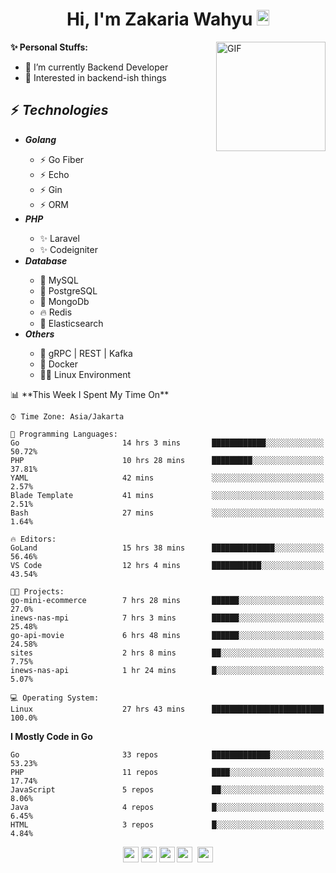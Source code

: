 <h1 align="center">Hi, I'm Zakaria Wahyu <img src="https://github.com/TheDudeThatCode/TheDudeThatCode/blob/master/Assets/Hi.gif" width="20px" height="25px"></h1>

<img align="right" alt="GIF" height="175px" src="https://www.nayakapratama.co.id/wp-content/uploads/2019/07/Website-Maintenance.gif" />

**✨ Personal Stuffs:**
- 🔭 I’m currently Backend Developer
- 🌱 Interested in backend-ish things

<h2>⚡ <i>Technologies</i></h2>
<ul>
<li><strong><i>Golang</i></strong></li>
  <ul>
    <li>⚡ Go Fiber</li>
    <li>⚡ Echo</li>
    <li>⚡ Gin</li>
    <li>⚡ ORM</li>
  </ul>
<li><strong><i>PHP</i></strong></li>
  <ul>
    <li>✨ Laravel</li>
    <li>✨ Codeigniter</li>
  </ul>
<li><strong><i>Database</i></strong></li>
  <ul>
    <li>🐬 MySQL</li>
    <li>🐘 PostgreSQL</li>
    <li>🍃 MongoDb</li>
    <li>🔥 Redis</li>
    <li>🔎 Elasticsearch</li>
  </ul>
  <li><strong><i>Others</i></strong></li>
  <ul>
    <li>💫 gRPC | REST | Kafka</li>
    <li>🐳 Docker</li>
    <li>👨‍💻 Linux Environment</li>
  </ul>
</ul>
<!--START_SECTION:waka-->
📊 **This Week I Spent My Time On** 

```text
⌚︎ Time Zone: Asia/Jakarta

💬 Programming Languages: 
Go                       14 hrs 3 mins       ████████████░░░░░░░░░░░░░   50.72% 
PHP                      10 hrs 28 mins      █████████░░░░░░░░░░░░░░░░   37.81% 
YAML                     42 mins             ░░░░░░░░░░░░░░░░░░░░░░░░░   2.57% 
Blade Template           41 mins             ░░░░░░░░░░░░░░░░░░░░░░░░░   2.51% 
Bash                     27 mins             ░░░░░░░░░░░░░░░░░░░░░░░░░   1.64%

🔥 Editors: 
GoLand                   15 hrs 38 mins      ██████████████░░░░░░░░░░░   56.46% 
VS Code                  12 hrs 4 mins       ███████████░░░░░░░░░░░░░░   43.54%

🐱‍💻 Projects: 
go-mini-ecommerce        7 hrs 28 mins       ██████░░░░░░░░░░░░░░░░░░░   27.0% 
inews-nas-mpi            7 hrs 3 mins        ██████░░░░░░░░░░░░░░░░░░░   25.48% 
go-api-movie             6 hrs 48 mins       ██████░░░░░░░░░░░░░░░░░░░   24.58% 
sites                    2 hrs 8 mins        ██░░░░░░░░░░░░░░░░░░░░░░░   7.75% 
inews-nas-api            1 hr 24 mins        █░░░░░░░░░░░░░░░░░░░░░░░░   5.07%

💻 Operating System: 
Linux                    27 hrs 43 mins      █████████████████████████   100.0%

```

**I Mostly Code in Go** 

```text
Go                       33 repos            █████████████░░░░░░░░░░░░   53.23% 
PHP                      11 repos            ████░░░░░░░░░░░░░░░░░░░░░   17.74% 
JavaScript               5 repos             ██░░░░░░░░░░░░░░░░░░░░░░░   8.06% 
Java                     4 repos             █░░░░░░░░░░░░░░░░░░░░░░░░   6.45% 
HTML                     3 repos             █░░░░░░░░░░░░░░░░░░░░░░░░   4.84%

```



<!--END_SECTION:waka-->

<p align="center">
<a href="https://www.linkedin.com/in/zakariawahyu" target="_blank"><img src="https://img.shields.io/badge/linkedin-%230077B5.svg?&style=for-the-badge&logo=linkedin&logoColor=white" height=25></a>
<a href="https://medium.com/@zakariawahyu" target="_blank"><img src="https://img.shields.io/badge/Medium-12100E?style=for-the-badge&logo=medium&logoColor=white" height=25></a>
<a href="https://medium.com/@zakariawahyu" target="_blank"><img src="https://img.shields.io/badge/Portfolio-2300843e?style=for-the-badge&logo=About.me&logoColor=white" height=25></a>
<a href="https://www.twitter.com/_zakariawahyu" target="_blank"><img src="https://img.shields.io/badge/twitter-%231DA1F2.svg?&style=for-the-badge&logo=twitter&logoColor=white" height=25></a> 
<a href="https://www.instagram.com/_zakariawahyu" target="_blank"><img src="https://img.shields.io/badge/instagram-%23E4405F.svg?&style=for-the-badge&logo=instagram&logoColor=white" height=25></a>
